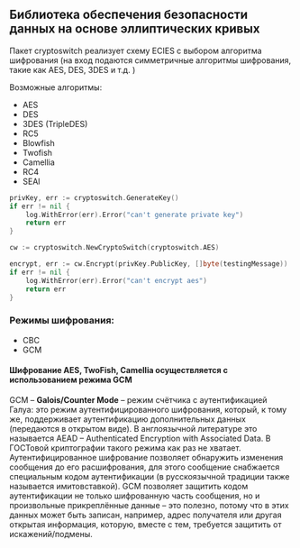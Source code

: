 ## Библиотека обеспечения безопасности данных на основе эллиптических кривых

Пакет cryptoswitch реализует схему ECIES с выбором алгоритма шифрования (на вход подаются симметричные алгоритмы шифрования, такие как AES, DES, 3DES и т.д. )

Возможные алгоритмы:
- AES
- DES
- 3DES (TripleDES)
- RC5
- Blowfish
- Twofish
- Camellia
- RC4
- SEAl

```go
privKey, err := cryptoswitch.GenerateKey()
if err != nil {
    log.WithError(err).Error("can't generate private key")
    return err
}

cw := cryptoswitch.NewCryptoSwitch(cryptoswitch.AES)

encrypt, err := cw.Encrypt(privKey.PublicKey, []byte(testingMessage))
if err != nil {
    log.WithError(err).Error("can't encrypt aes")
    return err
}
```

### Режимы шифрования:
- CBC
- GCM
#### Шифрование AES, TwoFish, Camellia осуществляется с использованием режима GCM

GCM – **Galois/Counter Mode** – режим счётчика с аутентификацией Галуа: это режим аутентифицированного шифрования, который, к тому же, поддерживает аутентификацию дополнительных данных (передаются в открытом виде). В англоязычной литературе это называется AEAD – Authenticated Encryption with Associated Data. В ГОСТовой криптографии такого режима как раз не хватает. Аутентифицированное шифрование позволяет обнаружить изменения сообщения до его расшифрования, для этого сообщение снабжается специальным кодом аутентификации (в русскоязычной традиции также называется имитовставкой). GCM позволяет защитить кодом аутентификации не только шифрованную часть сообщения, но и произвольные прикреплённые данные – это полезно, потому что в этих данных может быть записан, например, адрес получателя или другая открытая информация, которую, вместе с тем, требуется защитить от искажений/подмены.